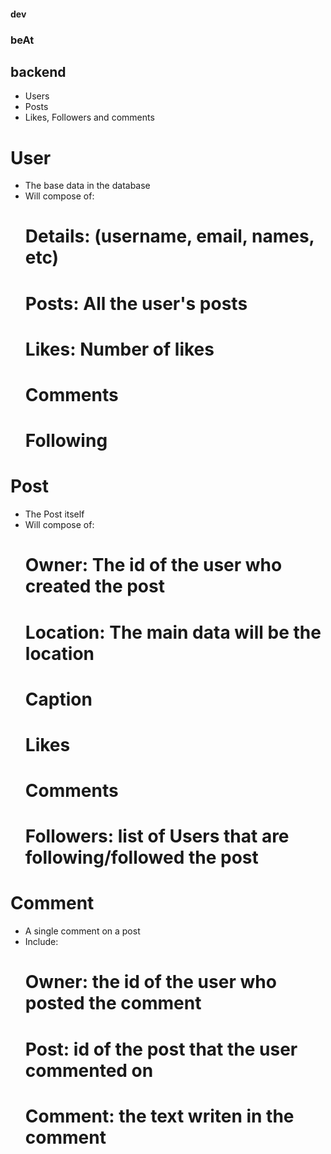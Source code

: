 #### dev

### beAt

## backend
  - Users
  - Posts 
  - Likes, Followers and comments

  # User
  - The base data in the database
  - Will compose of:
    # Details: (username, email, names, etc)
    # Posts: All the user's posts
    # Likes: Number of likes
    # Comments
    # Following
  
  
  # Post
  - The Post itself
  - Will compose of:
    # Owner: The id of the user who created the post
    # Location: The main data will be the location
    # Caption
    # Likes
    # Comments
    # Followers: list of Users that are following/followed the post

  
  # Comment
  - A single comment on a post
  - Include:
    # Owner: the id of the user who posted the comment
    # Post: id of the post that the user commented on
    # Comment: the text writen in the comment
